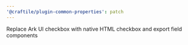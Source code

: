 ```yaml
---
'@craftile/plugin-common-properties': patch
---
```


Replace Ark UI checkbox with native HTML checkbox and export field components
